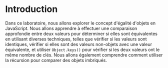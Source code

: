 # Introduction

Dans ce laboratoire, nous allons explorer le concept d'égalité d'objets en JavaScript. Nous allons apprendre à effectuer une comparaison approfondie entre deux valeurs pour déterminer si elles sont équivalentes en utilisant diverses techniques, telles que vérifier si les valeurs sont identiques, vérifier si elles sont des valeurs non-objets avec une valeur équivalente, et utiliser `Object.keys()` pour vérifier si les deux valeurs ont le même nombre de clés. Nous allons également comprendre comment utiliser la récursion pour comparer des objets imbriqués.
